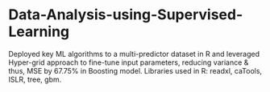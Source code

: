 # Data-Analysis-using-Supervised-Learning

Deployed key ML algorithms to a multi-predictor dataset in R and leveraged Hyper-grid approach to fine-tune input parameters, reducing variance & thus, MSE by 67.75% in Boosting model. Libraries used in R: readxl, caTools, ISLR, tree, gbm.

